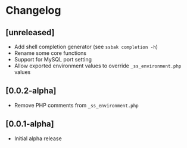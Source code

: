 # Changelog

## [unreleased]

- Add shell completion generator (see `ssbak completion -h`)
- Rename some core functions
- Support for MySQL port setting
- Allow exported environment values to override `_ss_environment.php` values


## [0.0.2-alpha]

- Remove PHP comments from `_ss_environment.php`


## [0.0.1-alpha]

- Initial alpha release

